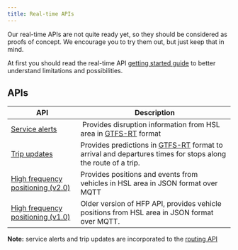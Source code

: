 ```yaml
---
title: Real-time APIs
---
```


Our real-time APIs are not quite ready yet, so they should be considered as proofs of concept. We encourage you to try them out, but just keep that in mind.

At first you should read the real-time API [getting started guide](./1-getting-started/) to better understand limitations and possibilities.

## APIs

| API                                                | Description            |
|----------------------------------------------------|------------------------|
| [Service alerts](./service-alerts/)                | Provides disruption information from HSL area in [GTFS-RT](https://developers.google.com/transit/gtfs-realtime/) format
| [Trip updates](./trip-updates/)                    | Provides predictions in [GTFS-RT](https://developers.google.com/transit/gtfs-realtime/) format to arrival and departures times for stops along the route of a trip.
| [High frequency positioning (v2.0)](./vehicle-positions-2/) | Provides positions and events from vehicles in HSL area in JSON format over MQTT
| [High frequency positioning (v1.0)](./vehicle-positions/) | Older version of HFP API, provides vehicle positions from HSL area in JSON format over MQTT.

**Note:** service alerts and trip updates are incorporated to the [routing API](../1-routing-api/)
